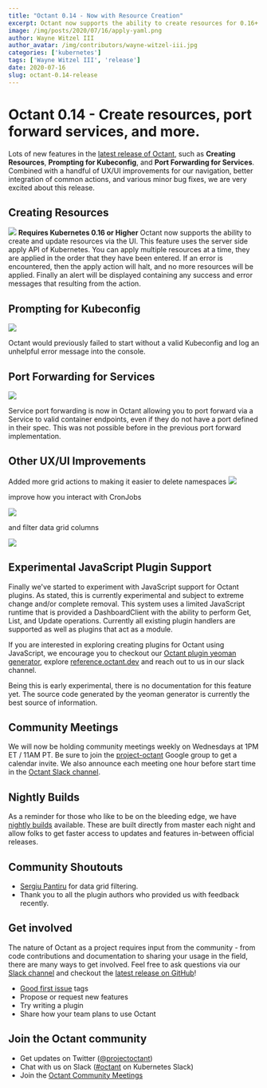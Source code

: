 ```yaml
---
title: "Octant 0.14 - Now with Resource Creation"
excerpt: Octant now supports the ability to create resources for 0.16+ Kubernetes clusters and more!
image: /img/posts/2020/07/16/apply-yaml.png
author: Wayne Witzel III
author_avatar: /img/contributors/wayne-witzel-iii.jpg
categories: ['kubernetes']
tags: ['Wayne Witzel III', 'release']
date: 2020-07-16
slug: octant-0.14-release
---
```

# Octant 0.14 - Create resources, port forward services, and more.

Lots of new features in the [latest release of Octant](https://github.com/vmware-tanzu/octant/releases/tag/v0.14.0),
such as **Creating Resources**, **Prompting for Kubeconfig**, and **Port Forwarding for Services**. Combined with a handful
of UX/UI improvements for our navigation, better integration of common actions, and various minor bug fixes, we are very
excited about this release.

## Creating Resources
![](/img/posts/2020/07/16/apply-yaml.png)
**Requires Kubernetes 0.16 or Higher** Octant now supports the ability to create and update resources via the UI. This feature uses the server side apply API of Kubernetes.
You can apply multiple resources at a time, they are applied in the order that they have been entered. If an error is encountered, then the apply action will halt, and no more resources will be applied.
 Finally an alert will be displayed containing any success and error messages that resulting from the action.

## Prompting for Kubeconfig
![](/img/posts/2020/07/16/no-kubeconfig.png)

Octant would previously failed to start without a valid Kubeconfig and log an unhelpful error message into the console.

## Port Forwarding for Services
![](/img/posts/2020/07/16/service-port-forward.png)

Service port forwarding is now in Octant allowing you to port forward via a Service to valid container endpoints, even if they do not have a port defined
in their spec. This was not possible before in the previous port forward implementation.

## Other UX/UI Improvements
Added more grid actions to making it easier to delete namespaces
![](/img/posts/2020/07/16/delete-namespace.png)

improve how you interact with CronJobs

![](/img/posts/2020/07/16/cronjob-actions.png)

and filter data grid columns

![](/img/posts/2020/07/16/table-filter.png)

## Experimental JavaScript Plugin Support

Finally we've started to experiment with JavaScript support for Octant plugins. As stated, this is currently experimental and subject to extreme change and/or complete removal. This system
uses a limited JavaScript runtime that is provided a DashboardClient with the ability to perform Get, List, and Update operations. Currently all existing plugin handlers are supported as well
as plugins that act as a module.

If you are interested in exploring creating plugins for Octant using JavaScript, we encourage you to checkout our [Octant plugin yeoman generator](https://github.com/wwitzel3/generator-octant-plugin#readme),
explore [reference.octant.dev](https://reference.octant.dev) and reach out to us in our slack channel.

Being this is early experimental, there is no documentation for this feature yet. The source code generated by the yeoman generator is currently the best source of information.

## Community Meetings

We will now be holding community meetings weekly on Wednesdays at 1PM ET / 11AM PT. Be sure to join the [project-octant](https://groups.google.com/forum/#!forum/project-octant) Google group to get a calendar invite. We also announce each meeting one hour before start time in the [Octant Slack channel](https://kubernetes.slack.com/archives/CM37M9FCG).

## Nightly Builds

As a reminder for those who like to be on the bleeding edge, we have [nightly builds](https://console.cloud.google.com/storage/browser/octant-nightlies) available. These are built directly from master each night and allow folks to get faster access to updates and features in-between official releases.

## Community Shoutouts
- [Sergiu Pantiru](https://github.com/sergiupantiru) for data grid filtering.
- Thank you to all the plugin authors who provided us with feedback recently.

## Get involved

The nature of Octant as a project requires input from the community - from code contributions and documentation to sharing your usage in the field, there are many ways to get involved.
Feel free to ask questions via our [Slack channel](https://kubernetes.slack.com/messages/CM37M9FCG) and checkout the [latest release on GitHub](https://github.com/vmware-tanzu/octant/releases/latest)!

* [Good first issue](https://github.com/vmware-tanzu/octant/issues?q=is%3Aopen+is%3Aissue+label%3A%22good+first+issue%22) tags
* Propose or request new features
* Try writing a plugin
* Share how your team plans to use Octant

## Join the Octant community
* Get updates on Twitter ([@projectoctant](https://twitter.com/projectoctant))
* Chat with us on Slack ([#octant](https://kubernetes.slack.com/messages/CM37M9FCG) on Kubernetes Slack)
* Join the [Octant Community Meetings](/community)
